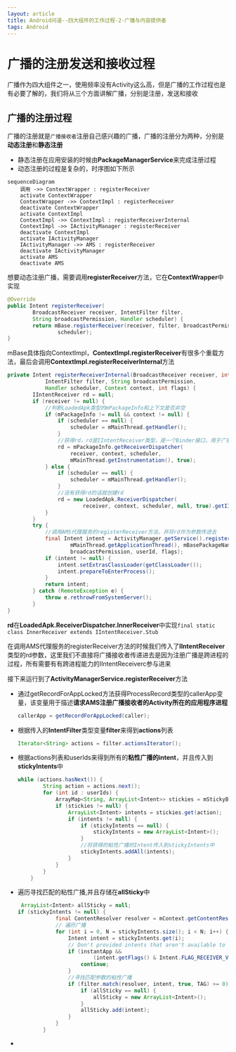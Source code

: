 ```yaml
---
layout: article
title: Android问道--四大组件的工作过程-2-广播与内容提供者
tags: Android 
---
```


# 广播的注册发送和接收过程

广播作为四大组件之一，使用频率没有Activity这么高，但是广播的工作过程也是有必要了解的，我们将从三个方面讲解广播，分别是注册，发送和接收

## 广播的注册过程

广播的注册就是`广播接收者`注册自己感兴趣的广播，广播的注册分为两种，分别是**动态注册**和**静态注册**

- 静态注册在应用安装的时候由**PackageManagerService**来完成注册过程
- 动态注册的过程是复杂的，时序图如下所示

```mermaid
sequenceDiagram
	调用 ->> ContextWrapper : registerReceiver
	activate ContextWrapper
	ContextWrapper ->> ContextImpl : registerReceiver
	deactivate ContextWrapper
	activate ContextImpl
	ContextImpl ->> ContextImpl : registerReceiverInternal
	ContextImpl ->> IActivityManager : registerReceiver
	deactivate ContextImpl
	activate IActivityManager
	IActivityManager ->> AMS : registerReceiver
	deactivate IActivityManager
	activate AMS
	deactivate AMS
```

想要动态注册广播，需要调用**registerReceiver**方法，它在**ContextWrapper**中实现

```java
@Override
public Intent registerReceiver(
        BroadcastReceiver receiver, IntentFilter filter,
        String broadcastPermission, Handler scheduler) {
        return mBase.registerReceiver(receiver, filter, broadcastPermission,
                scheduler);
}
```

mBase具体指向ContextImpl，**ContextImpl.registerReceiver**有很多个重载方法，最后会调用**ContextImpl.registerReceiverInternal**方法

```java
private Intent registerReceiverInternal(BroadcastReceiver receiver, int userId,
            IntentFilter filter, String broadcastPermission,
            Handler scheduler, Context context, int flags) {
        IIntentReceiver rd = null;
        if (receiver != null) {
            //判断LoadedApk类型的mPackageInfo和上下文是否非空
            if (mPackageInfo != null && context != null) {
                if (scheduler == null) {
                    scheduler = mMainThread.getHandler();
                }
                //获得rd，rd是IIntentReceiver类型，是一个Binder接口，用于广播的跨进程通信
                rd = mPackageInfo.getReceiverDispatcher(
                    receiver, context, scheduler,
                    mMainThread.getInstrumentation(), true);
            } else {
                if (scheduler == null) {
                    scheduler = mMainThread.getHandler();
                }
                //没有获得rd的话就创建rd
                rd = new LoadedApk.ReceiverDispatcher(
                        receiver, context, scheduler, null, true).getIIntentReceiver();
            }
        }
        try {
            //调用AMS代理服务的registerReceiver方法，并将rd作为参数传进去
            final Intent intent = ActivityManager.getService().registerReceiver(
                    mMainThread.getApplicationThread(), mBasePackageName, rd, filter,
                    broadcastPermission, userId, flags);
            if (intent != null) {
                intent.setExtrasClassLoader(getClassLoader());
                intent.prepareToEnterProcess();
            }
            return intent;
        } catch (RemoteException e) {
            throw e.rethrowFromSystemServer();
        }
}
```

**rd**在**LoadedApk.ReceiverDispatcher.InnerReceiver**中实现`final static class InnerReceiver extends IIntentReceiver.Stub`

在调用AMS代理服务的registerReceiver方法的时候我们传入了**IIntentReceiver**类型的rd参数，这里我们不直接将广播接收者传递进去是因为注册广播是跨进程的过程，所有需要有有跨进程能力的IIntentReceiverc参与进来

接下来运行到了**ActivityManagerService.registerReceiver**方法

- 通过getRecordForAppLocked方法获得ProcessRecord类型的callerApp变量，该变量用于描述**请求AMS注册广播接收者的Activity所在的应用程序进程**

  ```java
  callerApp = getRecordForAppLocked(caller);
  ```

- 根据传入的**IntentFilter**类型变量**filter**来得到**actions**列表

  ```java
  Iterator<String> actions = filter.actionsIterator();
  ```

- 根据actions列表和userIds来得到所有的**粘性广播的intent**，并且传入到**stickyIntents**中

  ```java
  while (actions.hasNext()) {
          String action = actions.next();
          for (int id : userIds) {
              ArrayMap<String, ArrayList<Intent>> stickies = mStickyBroadcasts.get(id);
              if (stickies != null) {
                  ArrayList<Intent> intents = stickies.get(action);
                  if (intents != null) {
                      if (stickyIntents == null) {
                          stickyIntents = new ArrayList<Intent>();
                      }
                      //将获得的粘性广播的Intent传入到stickyIntents中
                      stickyIntents.addAll(intents);
                  }
              }
          }
      }
  ```

- 遍历寻找匹配的粘性广播,并且存储在**allSticky**中

  ```java
   ArrayList<Intent> allSticky = null;
  if (stickyIntents != null) {
              final ContentResolver resolver = mContext.getContentResolver();
              // 遍历广播
              for (int i = 0, N = stickyIntents.size(); i < N; i++) {
                  Intent intent = stickyIntents.get(i);
                  // Don't provided intents that aren't available to instant apps.
                  if (instantApp &&
                          (intent.getFlags() & Intent.FLAG_RECEIVER_VISIBLE_TO_INSTANT_APPS) == 0) {
                      continue;
                  }
                  //寻找匹配参数的粘性广播
                  if (filter.match(resolver, intent, true, TAG) >= 0) {
                      if (allSticky == null) {
                          allSticky = new ArrayList<Intent>();
                      }
                      allSticky.add(intent);
                  }
              }
          }
  ```

- 